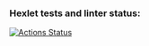 ### Hexlet tests and linter status:
[![Actions Status](https://github.com/jespy666/python-project-83/workflows/hexlet-check/badge.svg)](https://github.com/jespy666/python-project-83/actions)